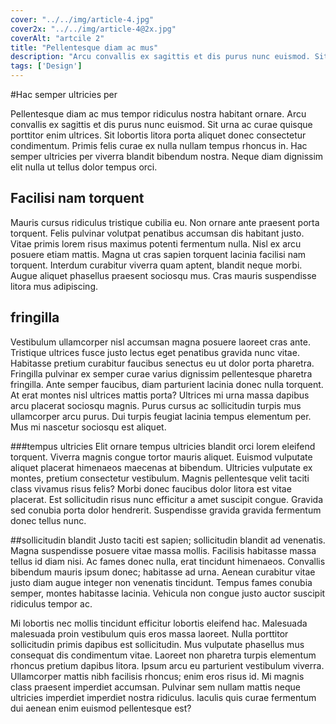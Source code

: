 ```yaml
---
cover: "../../img/article-4.jpg"
cover2x: "../../img/article-4@2x.jpg"
coverAlt: "artcile 2"
title: "Pellentesque diam ac mus"
description: "Arcu convallis ex sagittis et dis purus nunc euismod. Sit urna ac curae quisque porttitor enim ultrices. Sit lobortis litora porta aliquet donec consectetur condimentum. Primis felis curae ex nulla nullam tempus rhoncus in. Hac semper ultricies per viverra blandit bibendum nostra. Neque diam dignissim elit nulla ut tellus dolor tempus orci."
tags: ['Design']
---
```

#Hac semper ultricies per

Pellentesque diam ac mus tempor ridiculus nostra habitant ornare. Arcu convallis ex sagittis et dis purus nunc euismod. Sit urna ac curae quisque porttitor enim ultrices. Sit lobortis litora porta aliquet donec consectetur condimentum. Primis felis curae ex nulla nullam tempus rhoncus in. Hac semper ultricies per viverra blandit bibendum nostra. Neque diam dignissim elit nulla ut tellus dolor tempus orci.

## Facilisi nam torquent
Mauris cursus ridiculus tristique cubilia eu. Non ornare ante praesent porta torquent. Felis pulvinar volutpat penatibus accumsan dis habitant justo. Vitae primis lorem risus maximus potenti fermentum nulla. Nisl ex arcu posuere etiam mattis. Magna ut cras sapien torquent lacinia facilisi nam torquent. Interdum curabitur viverra quam aptent, blandit neque morbi. Augue aliquet phasellus praesent sociosqu mus. Cras mauris suspendisse litora mus adipiscing.

## fringilla
Vestibulum ullamcorper nisl accumsan magna posuere laoreet cras ante. Tristique ultrices fusce justo lectus eget penatibus gravida nunc vitae. Habitasse pretium curabitur faucibus senectus eu ut dolor porta pharetra. Fringilla pulvinar ex semper curae varius dignissim pellentesque pharetra fringilla. Ante semper faucibus, diam parturient lacinia donec nulla torquent. At erat montes nisl ultrices mattis porta? Ultrices mi urna massa dapibus arcu placerat sociosqu magnis. Purus cursus ac sollicitudin turpis mus ullamcorper arcu purus. Dui turpis feugiat lacinia tempus elementum per. Mus mi nascetur sociosqu est aliquet.

###tempus ultricies
Elit ornare tempus ultricies blandit orci lorem eleifend torquent. Viverra magnis congue tortor mauris aliquet. Euismod vulputate aliquet placerat himenaeos maecenas at bibendum. Ultricies vulputate ex montes, pretium consectetur vestibulum. Magnis pellentesque velit taciti class vivamus risus felis? Morbi donec faucibus dolor litora est vitae placerat. Est sollicitudin risus nunc efficitur a amet suscipit congue. Gravida sed conubia porta dolor hendrerit. Suspendisse gravida gravida fermentum donec tellus nunc.

##sollicitudin blandit
Justo taciti est sapien; sollicitudin blandit ad venenatis. Magna suspendisse posuere vitae massa mollis. Facilisis habitasse massa tellus id diam nisi. Ac fames donec nulla, erat tincidunt himenaeos. Convallis bibendum mauris ipsum donec; habitasse ad urna. Aenean curabitur vitae justo diam augue integer non venenatis tincidunt. Tempus fames conubia semper, montes habitasse lacinia. Vehicula non congue justo auctor suscipit ridiculus tempor ac.

Mi lobortis nec mollis tincidunt efficitur lobortis eleifend hac. Malesuada malesuada proin vestibulum quis eros massa laoreet. Nulla porttitor sollicitudin primis dapibus est sollicitudin. Mus vulputate phasellus mus consequat dis condimentum vitae. Laoreet non pharetra turpis elementum rhoncus pretium dapibus litora. Ipsum arcu eu parturient vestibulum viverra. Ullamcorper mattis nibh facilisis rhoncus; enim eros risus id. Mi magnis class praesent imperdiet accumsan. Pulvinar sem nullam mattis neque ultricies imperdiet imperdiet nostra ridiculus. Iaculis quis curae fermentum dui aenean enim euismod pellentesque est?
